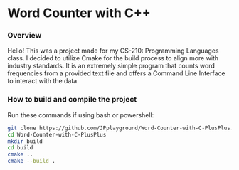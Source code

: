 # Word Counter with C++

### Overview
Hello! This was a project made for my CS-210: Programming Languages class. I decided to utilize Cmake for the build process to align more with industry standards. It is an extremely simple program that counts word frequencies from a provided text file and offers a Command Line Interface to interact with the data.

### How to build and compile the project

Run these commands if using bash or powershell:
```bash
git clone https://github.com/JPplayground/Word-Counter-with-C-PlusPlus.git
cd Word-Counter-with-C-PlusPlus
mkdir build
cd build
cmake ..
cmake --build .
```



